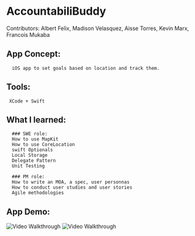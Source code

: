 # AccountabiliBuddy

Contributors: Albert Felix, Madison Velasquez, Aisse Torres, Kevin Marx, Francois Mukaba

## App Concept: 

      iOS app to set goals based on location and track them.

## Tools: 
     
     XCode + Swift

## What I learned: 
    
      ### SWE role:
      How to use MapKit
      How to use CoreLocation
      swift Optionals
      Local Storage
      Delegate Pattern
      Unit Testing
      
      ### PM role:   
      How to write an MOA, a spec, user personnas
      How to conduct user studies and user stories
      Agile methodologies
     
      
## App Demo:
<img src='https://i.imgur.com/vDP9X5V.gif' title='Video Walkthrough' width='' alt='Video Walkthrough' />

<img src='https://drive.google.com/open?id=1HcnIjSWqsoy1p_ZYqIA66eKIa0CK14kJ' title='Video Walkthrough' width='' alt='Video Walkthrough' />
